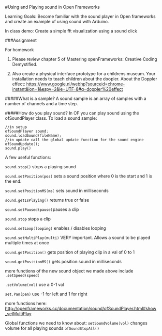 #Using and Playing sound in Open Frameworks

Learning Goals: Become familiar with the sound player in Open frameworks and create an example of using sound with Arduino. 

In class demo: Create a simple fft visualization using a sound click 

###Assignment

For homework 

1. Please review chapter 5 of Mastering openFrameworks: Creative Coding Demystified. 

2. Also create a physical interface prototype for a childrens museum. Your installation needs to teach children about the doopler. 
About the Doppler effect: 
https://www.google.nl/webhp?sourceid=chrome-instant&ion=1&espv=2&ie=UTF-8#q=doppler%20effect


#####What is a sample? 
A sound sample is an array of samples with a number of channels and a time step. 

#####How do you play sound? 
In OF you can play sound using the ofSoundPlayer class. 
To load a sound sample: 

	//in setup
	ofSoundPlayer sound; 
	sound.loadSound(fileName); 
	//in update call the global update function for the sound engine
	ofSoundUpdate(); 
	sound.play()
	

A few useful functions: 

`sound.stop()`
stops a playing sound

`sound.setPosition(pos)` sets a sound position where 0 is the start and 1 is the end. 

`sound.setPositionMS(ms)` sets sound in milliseconds 

`sound.getIsPlaying()` returns true or false 

`sound.setPaused(pause)`pauses a clip

`sound.stop` stops a clip

`sound.setLoop(looping)` enables / disables looping

`sound.setMultiPlay(multi)` VERY important. Allows a sound to be played multiple times at once

`sound.getPosition()` gets position of playing clip in a val of 0 to 1 

`sound.getPositionMS()` gets position sound in milliseconds 

more functions of the new sound object we made above include 
`.setSpeed(speed) `

`.setVolume(vol)` use a 0-1 val

`set.Pan(pan)`  use  -1 for left and 1 for right 

more functions here: 
http://openframeworks.cc/documentation/sound/ofSoundPlayer.html#show_setMultiPlay

Global functions we need to know about: 
`setSoundVolume(vol)` changes volume for all playing sounds
`ofSoundStopAll() `



